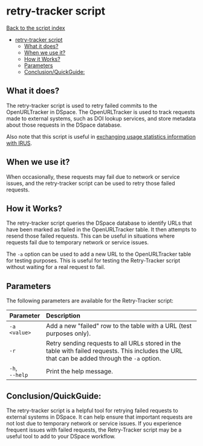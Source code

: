 # retry-tracker script
[Back to the script index](index.md)
<!-- TOC -->
* [retry-tracker script](#retry-tracker-script)
  * [What it does?](#what-it-does)
  * [When we use it?](#when-we-use-it)
  * [How it Works?](#how-it-works)
  * [Parameters](#parameters)
  * [Conclusion/QuickGuide:](#conclusionquickguide)
<!-- TOC -->
## What it does?

The retry-tracker script is used to retry failed commits to the OpenURLTracker in DSpace. The OpenURLTracker is used to
track requests made to external systems, such as DOI lookup services, and store metadata about those requests in the
DSpace database.

Also note
that this script is useful
in [exchanging usage statistics information with IRUS](https://wiki.lyrasis.org/display/DSDOC7x/Exchange+usage+statistics+with+IRUS).


## When we use it?

When occasionally, these requests may fail due to network or service issues, and the retry-tracker script can be used to
retry those failed requests.

## How it Works?

The retry-tracker script queries the DSpace database to identify URLs that have been marked as failed in the
OpenURLTracker table. It then attempts to resend those failed requests. This can be useful in situations where requests
fail due to temporary network or service issues.

The `-a` option can be used to add a new URL to the OpenURLTracker table for testing purposes. This is useful for
testing the Retry-Tracker script without waiting for a real request to fail.

## Parameters

The following parameters are available for the Retry-Tracker script:

| Parameter           | Description                                                                                                                                   |
|---------------------|:----------------------------------------------------------------------------------------------------------------------------------------------|
| `-a <value>`        | Add a new "failed" row to the table with a URL (test purposes only).                                                                          |
| `-r`                | Retry sending requests to all URLs stored in the table with failed requests. This includes the URL that can be added through the `-a` option. |
| `-h`, <br/>`--help` | Print the help message.                                                                                                                       |

## Conclusion/QuickGuide:

The retry-tracker script is a helpful tool for retrying failed requests to external systems in DSpace. It can help
ensure that important requests are not lost due to temporary network or service issues. If you experience frequent
issues with failed requests, the Retry-Tracker script may be a useful tool to add to your DSpace workflow.

